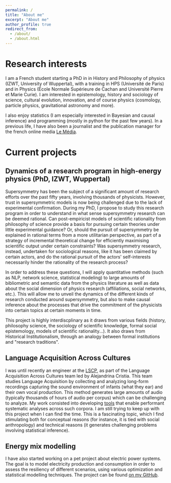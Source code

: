 ```yaml
---
permalink: /
title: "About me"
excerpt: "About me"
author_profile: true
redirect_from: 
  - /about/
  - /about.html
---
```


Research interests
==================

I am a French student starting a PhD in in History and Philosophy of physics (IZWT, University of Wuppertal), with a training in HPS (Université de Paris) and in Physics (École Normale Supérieure de Cachan and Université Pierre et Marie Curie).
I am interested in epistemology, history and sociology of science, cultural evolution, innovation, and of course physics (cosmology, particle physics, gravitational astronomy and more).

I also enjoy statistics (I am especially interested in Bayesian and causal inference) and programming (mostly in python for the past few years). In a previous life, I have also been a journalist and the publication manager for the french online media [Le Média](https://lemediatv.fr>).

Current projects
================

Dynamics of a research program in high-energy physics (PhD, IZWT, Wuppertal)
-------------------------------------------------------------------------------------------------

Supersymmetry has been the subject of a significant amount of research efforts over the past fifty years, involving thousands of physicists. However, trust in supersymmetric models is now being challenged due to the lack of experimental confirmation. During my PhD, I propose to study this research program in order to understand in what sense supersymmetry research can be deemed rational. Can post-empiricist models of scientific rationality from philosophy of science provide a basis for pursuing certain theories under little experimental guidance? Or, should the pursuit of supersymmetry be explained in rational terms from a more utilitarian perspective, as part of a strategy of incremental theoretical change for efficiently maximising scientific output under certain constraints? Was supersymmetry research, instead, undertaken for sociological reasons, like it has been claimed by certain actors, and do the rational pursuit of the actors' self-interests necessarily hinder the rationality of the research process?

In order to address these questions, I will apply quantitative methods (such as NLP, network science, statistical modeling) to large amounts of bibliometric and semantic data from the physics literature as well as data about the social dimension of physics research (affiliations, social networks, etc.). This will allow me to unveil the dynamics of the different kinds of research conducted around supersymmetry, but also to make causal inference about the processes that drive the commitment of the physicists into certain topics at certain moments in time. 

This project is highly interdiscplinary as it draws from various fields (history, philosophy science, the sociology of scientific knowledge, formal social epistemology, models of scientific rationality...). It also draws from Historical Institutionalism, through an analogy between formal institutions and "research traditions".

  
Language Acquisition Across Cultures
------------------------------------

I was until recently an engineer at the <a href="https://lscp.dec.ens.fr/en">LSCP</a>, as part of the Language Acquisition Across Cultures team led by Alejandrina Cristia. This team studies Language Acquisition by collecting and analyzing long-form recordings capturing the sound environment of infants (what they ear) and their own vocal production.
This method generates large amounts of audio (typically thousands of hours of audio per corpus) which can be challenging to analyze.
My work consisted into developing <a href="https://github.com/LAAC-LSCP/ChildProject">tools</a> that enable performant systematic analyses across such corpora. I am still trying to keep up with this project when I can find the time. This is a fascinating topic, which I find stimulating both for conceptual reasons (for instance, it is tied with social anthropology) and technical reasons (it generates challenging problems involving statistical inference).

Energy mix modelling
--------------------

I have also started working on a pet project about electric power systems.
The goal is to model electricity production and consumption in order to assess the resiliency of different scenarios, using various optimization and statistical modelling techniques.
The project can be found [on my GitHub](https://github.com/lucasgautheron/scenarios-rte-simulation). 




